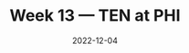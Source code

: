 ---
layout: game
title: Week 13 — TEN at PHI
season: 2022
game_id: 2022_13_TEN_PHI
week: 13
date: 2022-12-04
home_team: PHI
away_team: TEN
final_home: 
final_away: 
pbp_url: /assets/data/pbp/2022/2022_13_TEN_PHI.csv.gz
---